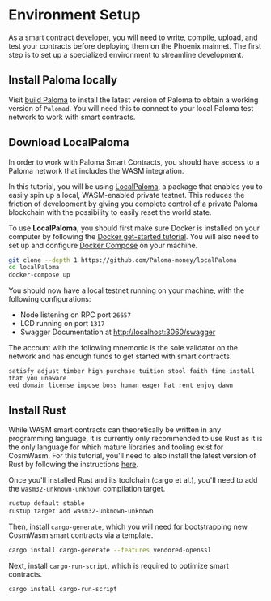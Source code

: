 # Environment Setup

As a smart contract developer, you will need to write, compile, upload, 
and test your contracts before deploying them on the Phoenix mainnet. 
The first step is to set up a specialized environment to streamline development.

## Install Paloma locally

Visit [build Paloma](../../../full-node/run-a-full-Paloma-node/build-Paloma-core.md) 
to install the latest version of Paloma to obtain a working version of `Palomad`. 
You will need this to connect to your local Paloma test network to work with smart 
contracts.

## Download LocalPaloma

In order to work with Paloma Smart Contracts, you should have access to a Paloma 
network that includes the WASM integration.

In this tutorial, you will be using [LocalPaloma](https://github.com/Paloma-money/localPaloma), 
a package that enables you to easily spin up a local, WASM-enabled private testnet. 
This reduces the friction of development by giving you complete control of a private Paloma 
blockchain with the possibility to easily reset the world state.

To use **LocalPaloma**, you should first make sure Docker is installed on your computer 
by following the [Docker get-started tutorial](https://www.docker.com/get-started). 
You will also need to set up and configure [Docker Compose](https://docs.docker.com/compose/install/) 
on your machine.

```sh
git clone --depth 1 https://github.com/Paloma-money/localPaloma
cd localPaloma
docker-compose up
```

You should now have a local testnet running on your machine, with the following 
configurations:

- Node listening on RPC port `26657`
- LCD running on port `1317`
- Swagger Documentation at [http://localhost:3060/swagger](http://localhost:3060/swagger)

The account with the following mnemonic is the sole validator on the network and 
has enough funds to get started with smart contracts.

```
satisfy adjust timber high purchase tuition stool faith fine install that you unaware 
eed domain license impose boss human eager hat rent enjoy dawn
```

## Install Rust

While WASM smart contracts can theoretically be written in any programming language, 
it is currently only recommended to use Rust as it is the only language for which mature 
libraries and tooling exist for CosmWasm. For this tutorial, you'll need to also install 
the latest version of Rust by following the instructions [here](https://www.rust-lang.org/tools/install).

Once you'll installed Rust and its toolchain (cargo et al.), you'll need to add the 
`wasm32-unknown-unknown` compilation target.

```sh
rustup default stable
rustup target add wasm32-unknown-unknown
```

Then, install `cargo-generate`, which you will need for bootstrapping new CosmWasm 
smart contracts via a template.

```sh
cargo install cargo-generate --features vendored-openssl
```

Next, install `cargo-run-script`, which is required to optimize smart contracts.

```sh
cargo install cargo-run-script
```
